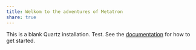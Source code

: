 ```yaml
---
title: Welkom to the adventures of Metatron
share: true
---
```


This is a blank Quartz installation. Test.
See the [documentation](https://quartz.jzhao.xyz) for how to get started.
